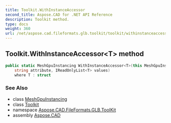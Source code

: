 ```yaml
---
title: Toolkit.WithInstanceAccessor
second_title: Aspose.CAD for .NET API Reference
description: Toolkit method. 
type: docs
weight: 360
url: /net/aspose.cad.fileformats.glb.toolkit/toolkit/withinstanceaccessor/
---
```

## Toolkit.WithInstanceAccessor&lt;T&gt; method

```csharp
public static MeshGpuInstancing WithInstanceAccessor<T>(this MeshGpuInstancing instancing, 
    string attribute, IReadOnlyList<T> values)
    where T : struct
```

### See Also

* class [MeshGpuInstancing](../../../aspose.cad.fileformats.glb/meshgpuinstancing/)
* class [Toolkit](../)
* namespace [Aspose.CAD.FileFormats.GLB.ToolKit](../../toolkit/)
* assembly [Aspose.CAD](../../../)


